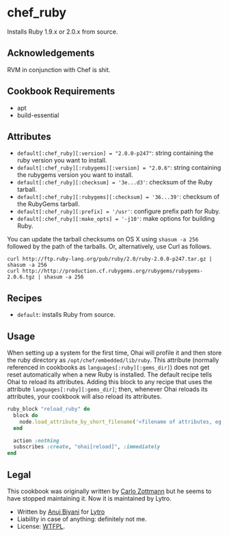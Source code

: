 # chef_ruby

Installs Ruby 1.9.x or 2.0.x from source.


## Acknowledgements

RVM in conjunction with Chef is shit.


## Cookbook Requirements

* apt
* build-essential


## Attributes

* `default[:chef_ruby][:version] = "2.0.0-p247"`: string containing the ruby version you want to install.
* `default[:chef_ruby][:rubygems][:version] = "2.0.6"`: string containing the rubygems version you want to install.
* `default[:chef_ruby][:checksum] = '3e...d3'`: checksum of the Ruby tarball.
* `default[:chef_ruby][:rubygems][:checksum] = '36...39'`: checksum of the RubyGems tarball.
* `default[:chef_ruby][:prefix] = '/usr'`: configure prefix path for Ruby.
* `default[:chef_ruby][:make_opts] = '-j10'`: make options for building Ruby.

You can update the tarball checksums on OS X using `shasum -a 256` followed by the path of the tarballs. Or, alternatively, use Curl as follows.

	curl http://ftp.ruby-lang.org/pub/ruby/2.0/ruby-2.0.0-p247.tar.gz | shasum -a 256
	curl http://http://production.cf.rubygems.org/rubygems/rubygems-2.0.6.tgz | shasum -a 256


## Recipes

* `default`: installs Ruby from source.


## Usage
When setting up a system for the first time, Ohai will profile it and then store the ruby directory as `/opt/chef/embedded/lib/ruby`.
This attribute (normally referenced in cookbooks as `languages[:ruby][:gems_dir]`) does not get reset automatically when a new Ruby is
installed. The default recipe tells Ohai to reload its attributes. Adding this block to any recipe that uses the attribute `languages[:ruby][:gems_dir]`;
then, whenever Ohai reloads its attributes, your cookbook will also reload its attributes.

```ruby
ruby_block "reload_ruby" do
  block do
    node.load_attribute_by_short_filename('<filename of attributes, eg default>', '<name of cookbook that contains the attributes>')
  end

  action :nothing
  subscribes :create, "ohai[reload]", :immediately
end
```


## Legal

This cookbook was originally written by [Carlo Zottmann](http://github.com/carlo/) but he seems to have stopped maintaining it. Now it is maintained
by Lytro.
* Written by [Anuj Biyani](https://github.com/anujbiyani) for [Lytro](https://github.com/lytro)
* Liability in case of anything: definitely not me.
* License: [WTFPL](http://en.wikipedia.org/wiki/WTFPL).
